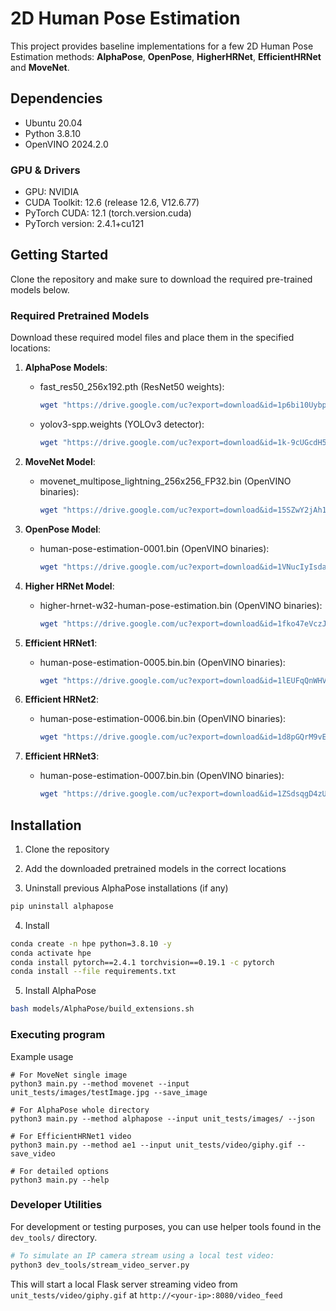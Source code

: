 # 2D Human Pose Estimation

This project provides baseline implementations for a few 2D Human Pose Estimation methods: **AlphaPose**, **OpenPose**, **HigherHRNet**, **EfficientHRNet** and **MoveNet**.

## Dependencies

- Ubuntu 20.04
- Python 3.8.10
- OpenVINO 2024.2.0

### GPU & Drivers
- GPU: NVIDIA
- CUDA Toolkit: 12.6 (release 12.6, V12.6.77)
- PyTorch CUDA: 12.1 (torch.version.cuda)
- PyTorch version: 2.4.1+cu121

##  Getting Started

Clone the repository and make sure to download the required pre-trained models below.

### Required Pretrained Models

Download these required model files and place them in the specified locations:

1. **AlphaPose Models**:
   - fast_res50_256x192.pth (ResNet50 weights):
     ```bash
     wget "https://drive.google.com/uc?export=download&id=1p6bi10UybpUIcq5D2XDsgQRLPJIr2RyI" -O models/AlphaPose/pretrained_models/fast_res50_256x192.pth
     ```
   - yolov3-spp.weights (YOLOv3 detector):
     ```bash
     wget "https://drive.google.com/uc?export=download&id=1k-9cUGcdH5ZFN1NcMvZrO0ApW241tboD" -O models/AlphaPose/detector/yolo/data/yolov3-spp.weights
     ```

2. **MoveNet Model**:
   - movenet_multipose_lightning_256x256_FP32.bin (OpenVINO binaries):
     ```bash
     wget "https://drive.google.com/uc?export=download&id=15SZwY2jAh1KqHwT-YO6_UByOsQD70RSr" -O models/MoveNet/movenet_multipose_lightning_256x256_FP32.bin
     ```

3. **OpenPose Model**:
   - human-pose-estimation-0001.bin (OpenVINO binaries):
     ```bash
     wget "https://drive.google.com/uc?export=download&id=1VNucIyIsdaiw1cYt-JGqBWloVu2TVdsm" -O models/OpenVINO/pretrained_models/intel/human-pose-estimation-0001/human-pose-estimation-0001.bin
     ```

4. **Higher HRNet Model**:
   - higher-hrnet-w32-human-pose-estimation.bin (OpenVINO binaries):
     ```bash
     wget "https://drive.google.com/uc?export=download&id=1fko47eVczJZQb9wWA2X7eQ0TuF4PDXzs" -O models/OpenVINO/pretrained_models/public/FP32/higher-hrnet-w32-human-pose-estimation.bin
     ```

5. **Efficient HRNet1**:
   - human-pose-estimation-0005.bin.bin (OpenVINO binaries):
     ```bash
     wget "https://drive.google.com/uc?export=download&id=1lEUFqQnWHVymQoZvaXuDFcnOyEEKsexP" -O models/OpenVINO/pretrained_models/public/human-pose-estimation-0005/FP32/human-pose-estimation-0005.bin
     ```

6. **Efficient HRNet2**:
   - human-pose-estimation-0006.bin.bin (OpenVINO binaries):
     ```bash
     wget "https://drive.google.com/uc?export=download&id=1d8pGQrM9vEfz_oAIey0qRr7Gxp6dS2UE" -O models/OpenVINO/pretrained_models/public/human-pose-estimation-0006/FP32/human-pose-estimation-0006.bin
     ```

7. **Efficient HRNet3**:
   - human-pose-estimation-0007.bin.bin (OpenVINO binaries):
     ```bash
     wget "https://drive.google.com/uc?export=download&id=1ZSdsqgD4zUO4gyHMYBfxq3m4UMyQ187j" -O models/OpenVINO/pretrained_models/public/human-pose-estimation-0007/FP32/human-pose-estimation-0007.bin
     ```

## Installation

1. Clone the repository

2. Add the downloaded pretrained models in the correct locations

3. Uninstall previous AlphaPose installations (if any)
```bash
pip uninstall alphapose
```

4. Install
```bash
conda create -n hpe python=3.8.10 -y
conda activate hpe
conda install pytorch==2.4.1 torchvision==0.19.1 -c pytorch
conda install --file requirements.txt
```

5. Install AlphaPose
```bash
bash models/AlphaPose/build_extensions.sh
```

### Executing program

Example usage
```
# For MoveNet single image
python3 main.py --method movenet --input unit_tests/images/testImage.jpg --save_image

# For AlphaPose whole directory
python3 main.py --method alphapose --input unit_tests/images/ --json

# For EfficientHRNet1 video
python3 main.py --method ae1 --input unit_tests/video/giphy.gif --save_video

# For detailed options
python3 main.py --help
```

### Developer Utilities

For development or testing purposes, you can use helper tools found in the `dev_tools/` directory.

```bash
# To simulate an IP camera stream using a local test video:
python3 dev_tools/stream_video_server.py
```

This will start a local Flask server streaming video from `unit_tests/video/giphy.gif` at `http://<your-ip>:8080/video_feed`